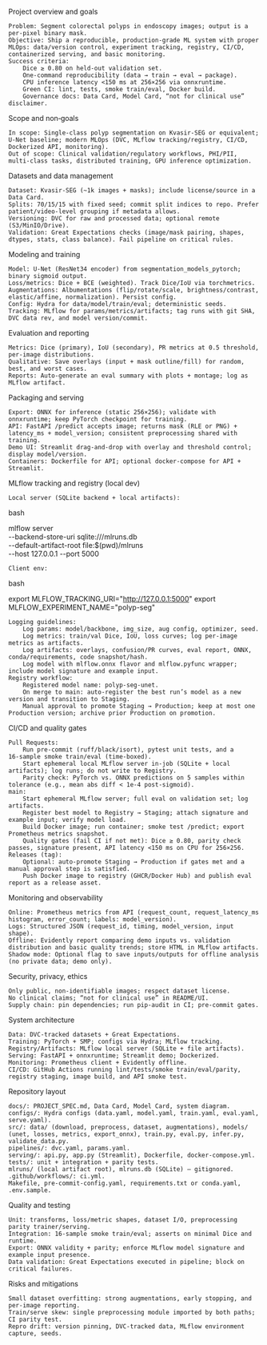 Project overview and goals

    Problem: Segment colorectal polyps in endoscopy images; output is a per‑pixel binary mask.
    Objective: Ship a reproducible, production‑grade ML system with proper MLOps: data/version control, experiment tracking, registry, CI/CD, containerized serving, and basic monitoring.
    Success criteria:
        Dice ≥ 0.80 on held‑out validation set.
        One‑command reproducibility (data → train → eval → package).
        CPU inference latency <150 ms at 256×256 via onnxruntime.
        Green CI: lint, tests, smoke train/eval, Docker build.
        Governance docs: Data Card, Model Card, “not for clinical use” disclaimer.

Scope and non‑goals

    In scope: Single‑class polyp segmentation on Kvasir‑SEG or equivalent; U‑Net baseline; modern MLOps (DVC, MLflow tracking/registry, CI/CD, Dockerized API, monitoring).
    Out of scope: Clinical validation/regulatory workflows, PHI/PII, multi‑class tasks, distributed training, GPU inference optimization.

Datasets and data management

    Dataset: Kvasir‑SEG (~1k images + masks); include license/source in a Data Card.
    Splits: 70/15/15 with fixed seed; commit split indices to repo. Prefer patient/video‑level grouping if metadata allows.
    Versioning: DVC for raw and processed data; optional remote (S3/MinIO/Drive).
    Validation: Great Expectations checks (image/mask pairing, shapes, dtypes, stats, class balance). Fail pipeline on critical rules.

Modeling and training

    Model: U‑Net (ResNet34 encoder) from segmentation_models_pytorch; binary sigmoid output.
    Loss/metrics: Dice + BCE (weighted). Track Dice/IoU via torchmetrics.
    Augmentations: Albumentations (flip/rotate/scale, brightness/contrast, elastic/affine, normalization). Persist config.
    Config: Hydra for data/model/train/eval; deterministic seeds.
    Tracking: MLflow for params/metrics/artifacts; tag runs with git SHA, DVC data rev, and model version/commit.

Evaluation and reporting

    Metrics: Dice (primary), IoU (secondary), PR metrics at 0.5 threshold, per‑image distributions.
    Qualitative: Save overlays (input + mask outline/fill) for random, best, and worst cases.
    Reports: Auto‑generate an eval summary with plots + montage; log as MLflow artifact.

Packaging and serving

    Export: ONNX for inference (static 256×256); validate with onnxruntime; keep PyTorch checkpoint for training.
    API: FastAPI /predict accepts image; returns mask (RLE or PNG) + latency_ms + model_version; consistent preprocessing shared with training.
    Demo UI: Streamlit drag‑and‑drop with overlay and threshold control; display model/version.
    Containers: Dockerfile for API; optional docker‑compose for API + Streamlit.

MLflow tracking and registry (local dev)

    Local server (SQLite backend + local artifacts):

bash

mlflow server \
  --backend-store-uri sqlite:///mlruns.db \
  --default-artifact-root file:$(pwd)/mlruns \
  --host 127.0.0.1 --port 5000

    Client env:

bash

export MLFLOW_TRACKING_URI="http://127.0.0.1:5000"
export MLFLOW_EXPERIMENT_NAME="polyp-seg"

    Logging guidelines:
        Log params: model/backbone, img_size, aug config, optimizer, seed.
        Log metrics: train/val Dice, IoU, loss curves; log per‑image metrics as artifacts.
        Log artifacts: overlays, confusion/PR curves, eval report, ONNX, conda/requirements, code snapshot/hash.
        Log model with mlflow.onnx flavor and mlflow.pyfunc wrapper; include model signature and example input.
    Registry workflow:
        Registered model name: polyp-seg-unet.
        On merge to main: auto‑register the best run’s model as a new version and transition to Staging.
        Manual approval to promote Staging → Production; keep at most one Production version; archive prior Production on promotion.

CI/CD and quality gates

    Pull Requests:
        Run pre‑commit (ruff/black/isort), pytest unit tests, and a 16‑sample smoke train/eval (time‑boxed).
        Start ephemeral local MLflow server in‑job (SQLite + local artifacts); log runs; do not write to Registry.
        Parity check: PyTorch vs. ONNX predictions on 5 samples within tolerance (e.g., mean abs diff < 1e‑4 post‑sigmoid).
    main:
        Start ephemeral MLflow server; full eval on validation set; log artifacts.
        Register best model to Registry → Staging; attach signature and example input; verify model load.
        Build Docker image; run container; smoke test /predict; export Prometheus metrics snapshot.
        Quality gates (fail CI if not met): Dice ≥ 0.80, parity check passes, signature present, API latency <150 ms on CPU for 256×256.
    Releases (tag):
        Optional: auto‑promote Staging → Production if gates met and a manual approval step is satisfied.
        Push Docker image to registry (GHCR/Docker Hub) and publish eval report as a release asset.

Monitoring and observability

    Online: Prometheus metrics from API (request_count, request_latency_ms histogram, error_count; labels: model_version).
    Logs: Structured JSON (request_id, timing, model_version, input shape).
    Offline: Evidently report comparing demo inputs vs. validation distribution and basic quality trends; store HTML in MLflow artifacts.
    Shadow mode: Optional flag to save inputs/outputs for offline analysis (no private data; demo only).

Security, privacy, ethics

    Only public, non‑identifiable images; respect dataset license.
    No clinical claims; “not for clinical use” in README/UI.
    Supply chain: pin dependencies; run pip‑audit in CI; pre‑commit gates.

System architecture

    Data: DVC‑tracked datasets + Great Expectations.
    Training: PyTorch + SMP; configs via Hydra; MLflow tracking.
    Registry/Artifacts: MLflow local server (SQLite + file artifacts).
    Serving: FastAPI + onnxruntime; Streamlit demo; Dockerized.
    Monitoring: Prometheus client + Evidently offline.
    CI/CD: GitHub Actions running lint/tests/smoke train/eval/parity, registry staging, image build, and API smoke test.

Repository layout

    docs/: PROJECT_SPEC.md, Data Card, Model Card, system diagram.
    configs/: Hydra configs (data.yaml, model.yaml, train.yaml, eval.yaml, serve.yaml).
    src/: data/ (download, preprocess, dataset, augmentations), models/ (unet, losses, metrics, export_onnx), train.py, eval.py, infer.py, validate_data.py.
    pipelines/: dvc.yaml, params.yaml.
    serving/: api.py, app.py (Streamlit), Dockerfile, docker-compose.yml.
    tests/: unit + integration + parity tests.
    mlruns/ (local artifact root), mlruns.db (SQLite) – gitignored.
    .github/workflows/: ci.yml.
    Makefile, pre-commit-config.yaml, requirements.txt or conda.yaml, .env.sample.

Quality and testing

    Unit: transforms, loss/metric shapes, dataset I/O, preprocessing parity trainer/serving.
    Integration: 16‑sample smoke train/eval; asserts on minimal Dice and runtime.
    Export: ONNX validity + parity; enforce MLflow model signature and example input presence.
    Data validation: Great Expectations executed in pipeline; block on critical failures.

Risks and mitigations

    Small dataset overfitting: strong augmentations, early stopping, and per‑image reporting.
    Train/serve skew: single preprocessing module imported by both paths; CI parity test.
    Repro drift: version pinning, DVC‑tracked data, MLflow environment capture, seeds.
